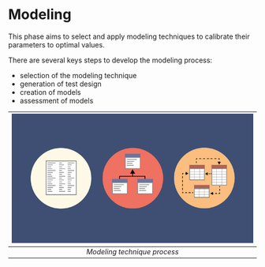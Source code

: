 Modeling
======================

This phase aims to select and apply modeling techniques to calibrate their parameters to optimal values.

There are several keys steps to develop the modeling process:
- selection of the modeling technique
- generation of test design
- creation of models
- assessment of models

| ![modeling_techniques.png](/images/modeling_techniques.png) | 
|:--:| 
| *Modeling technique process* |
